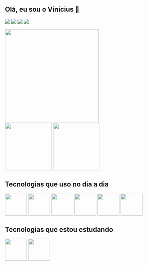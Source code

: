 ## Olá, eu sou o Vinicius 👋

[![](https://img.shields.io/badge/LinkedIn-0077B5?style=for-the-badge&logo=linkedin&logoColor=white)](https://www.linkedin.com/in/vinicius-benfica/)
[![](https://img.shields.io/badge/Instagram-E4405F?style=for-the-badge&logo=instagram&logoColor=white)](https://www.instagram.com/vb_benfica/)
[![](https://img.shields.io/badge/Twitter-1DA1F2?style=for-the-badge&logo=twitter&logoColor=white)](https://twitter.com/VBbenfica)
[![](https://img.shields.io/badge/Facebook-1877F2?style=for-the-badge&logo=facebook&logoColor=white)](https://www.facebook.com/Vinicius.Benfica.Ruy)

<div>
  <img width="300px" src="https://i.pinimg.com/originals/5e/b1/16/5eb11602ed6c805919e0842d1b70cc9a.gif">
  <div>
    <img height="150em" src="https://github-readme-stats.vercel.app/api?username=viniciusbenfica&show_icons=true&theme=radical&include_all_commits=true&count_private=true"/>
    <img height="150em" src="https://github-readme-stats.vercel.app/api/top-langs/?username=viniciusbenfica&layout=compact&langs_count=7&theme=radical"/>
  </div>
</div>

<div>
  <h2>Tecnologias que uso no dia a dia</h2>
  <img width="70px" height="70px" src="https://iconape.com/wp-content/png_logo_vector/typescript.png"/>
  <img width="70px" height="70px" src="https://cdn.auth0.com/blog/logos/nextjs-logo.png"/>
  <img width="70px" height="70px" src="https://logospng.org/download/react/logo-react-1024.png"/>

  <img width="70px" height="70px" src="https://d2eip9sf3oo6c2.cloudfront.net/tags/images/000/000/256/square_480/nodejslogo.png"/>
  <img width="70px" height="70px" src="https://upload.wikimedia.org/wikipedia/commons/thumb/9/96/Sass_Logo_Color.svg/1280px-Sass_Logo_Color.svg.png"/>
  <img width="70px" height="70px" src="https://seeklogo.com/images/N/nestjs-logo-09342F76C0-seeklogo.com.png"/>

  <h2>Tecnologias que estou estudando</h2>
  <img width="70px" height="70px" src="https://upload.wikimedia.org/wikipedia/commons/thumb/9/95/Vue.js_Logo_2.svg/1184px-Vue.js_Logo_2.svg.png"/>
  <img width="70px" height="70px" src="https://angular.io/assets/images/logos/angularjs/AngularJS-Shield.svg"/>
</div>
